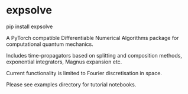 # expsolve

pip install expsolve 

A PyTorch compatible Differentiable Numerical Algorithms package for computational quantum mechanics. 

Includes time-propagators based on splitting and composition methods, exponential integrators, Magnus expansion etc. 

Current functionality is limited to Fourier discretisation in space. 

Please see examples directory for tutorial notebooks. 
